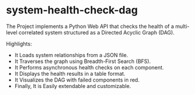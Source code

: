 # system-health-check-dag

The Project implements a Python Web API that checks the health of a multi-level correlated system structured as a Directed Acyclic Graph (DAG).

Highlights:
- It Loads system relationships from a JSON file.
- It Traverses the graph using Breadth-First Search (BFS).
- It Performs asynchronous health checks on each component.
- It Displays the health results in a table format.
- It Visualizes the DAG with failed components in red.
- Finally, It is Easily extendable and customizable.
